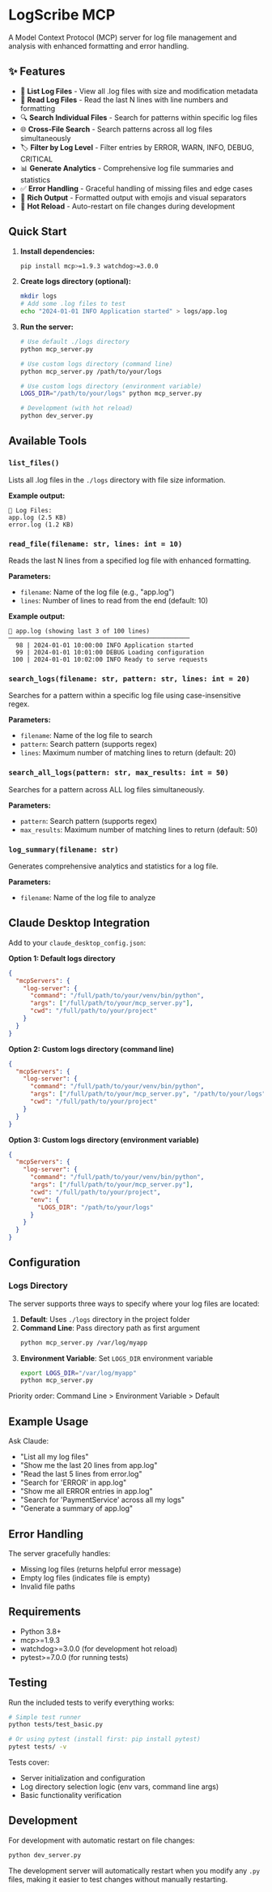 # LogScribe MCP

A Model Context Protocol (MCP) server for log file management and analysis with enhanced formatting and error handling.

## ✨ Features

- 📁 **List Log Files** - View all .log files with size and modification metadata
- 📖 **Read Log Files** - Read the last N lines with line numbers and formatting
- 🔍 **Search Individual Files** - Search for patterns within specific log files
- 🌐 **Cross-File Search** - Search patterns across all log files simultaneously
- 🏷️ **Filter by Log Level** - Filter entries by ERROR, WARN, INFO, DEBUG, CRITICAL
- 📊 **Generate Analytics** - Comprehensive log file summaries and statistics
- ✅ **Error Handling** - Graceful handling of missing files and edge cases
- 🎨 **Rich Output** - Formatted output with emojis and visual separators
- 🔧 **Hot Reload** - Auto-restart on file changes during development

## Quick Start

1. **Install dependencies:**
   ```bash
   pip install mcp>=1.9.3 watchdog>=3.0.0
   ```

2. **Create logs directory (optional):**
   ```bash
   mkdir logs
   # Add some .log files to test
   echo "2024-01-01 INFO Application started" > logs/app.log
   ```

3. **Run the server:**
   ```bash
   # Use default ./logs directory
   python mcp_server.py
   
   # Use custom logs directory (command line)
   python mcp_server.py /path/to/your/logs
   
   # Use custom logs directory (environment variable)
   LOGS_DIR="/path/to/your/logs" python mcp_server.py
   
   # Development (with hot reload)
   python dev_server.py
   ```

## Available Tools

### `list_files()`
Lists all .log files in the `./logs` directory with file size information.

**Example output:**
```
📁 Log Files:
app.log (2.5 KB)
error.log (1.2 KB)
```

### `read_file(filename: str, lines: int = 10)`
Reads the last N lines from a specified log file with enhanced formatting.

**Parameters:**
- `filename`: Name of the log file (e.g., "app.log")
- `lines`: Number of lines to read from the end (default: 10)

**Example output:**
```
📄 app.log (showing last 3 of 100 lines)
──────────────────────────────────────────────────
  98 | 2024-01-01 10:00:00 INFO Application started
  99 | 2024-01-01 10:01:00 DEBUG Loading configuration
 100 | 2024-01-01 10:02:00 INFO Ready to serve requests
```

### `search_logs(filename: str, pattern: str, lines: int = 20)`
Searches for a pattern within a specific log file using case-insensitive regex.

**Parameters:**
- `filename`: Name of the log file to search
- `pattern`: Search pattern (supports regex)
- `lines`: Maximum number of matching lines to return (default: 20)

### `search_all_logs(pattern: str, max_results: int = 50)`
Searches for a pattern across ALL log files simultaneously.

**Parameters:**
- `pattern`: Search pattern (supports regex)
- `max_results`: Maximum number of matching lines to return (default: 50)

### `log_summary(filename: str)`
Generates comprehensive analytics and statistics for a log file.

**Parameters:**
- `filename`: Name of the log file to analyze

## Claude Desktop Integration

Add to your `claude_desktop_config.json`:

**Option 1: Default logs directory**
```json
{
  "mcpServers": {
    "log-server": {
      "command": "/full/path/to/your/venv/bin/python",
      "args": ["/full/path/to/your/mcp_server.py"],
      "cwd": "/full/path/to/your/project"
    }
  }
}
```

**Option 2: Custom logs directory (command line)**
```json
{
  "mcpServers": {
    "log-server": {
      "command": "/full/path/to/your/venv/bin/python",
      "args": ["/full/path/to/your/mcp_server.py", "/path/to/your/logs"],
      "cwd": "/full/path/to/your/project"
    }
  }
}
```

**Option 3: Custom logs directory (environment variable)**
```json
{
  "mcpServers": {
    "log-server": {
      "command": "/full/path/to/your/venv/bin/python",
      "args": ["/full/path/to/your/mcp_server.py"],
      "cwd": "/full/path/to/your/project",
      "env": {
        "LOGS_DIR": "/path/to/your/logs"
      }
    }
  }
}
```

## Configuration

### Logs Directory

The server supports three ways to specify where your log files are located:

1. **Default**: Uses `./logs` directory in the project folder
2. **Command Line**: Pass directory path as first argument
   ```bash
   python mcp_server.py /var/log/myapp
   ```
3. **Environment Variable**: Set `LOGS_DIR` environment variable
   ```bash
   export LOGS_DIR="/var/log/myapp"
   python mcp_server.py
   ```

Priority order: Command Line > Environment Variable > Default

## Example Usage

Ask Claude:
- "List all my log files"
- "Show me the last 20 lines from app.log"
- "Read the last 5 lines from error.log"
- "Search for 'ERROR' in app.log"
- "Show me all ERROR entries in app.log"
- "Search for 'PaymentService' across all my logs"
- "Generate a summary of app.log"

## Error Handling

The server gracefully handles:
- Missing log files (returns helpful error message)
- Empty log files (indicates file is empty)
- Invalid file paths

## Requirements

- Python 3.8+
- mcp>=1.9.3
- watchdog>=3.0.0 (for development hot reload)
- pytest>=7.0.0 (for running tests)

## Testing

Run the included tests to verify everything works:

```bash
# Simple test runner
python tests/test_basic.py

# Or using pytest (install first: pip install pytest)
pytest tests/ -v
```

Tests cover:
- Server initialization and configuration
- Log directory selection logic (env vars, command line args)
- Basic functionality verification

## Development

For development with automatic restart on file changes:
```bash
python dev_server.py
```

The development server will automatically restart when you modify any `.py` files, making it easier to test changes without manually restarting.